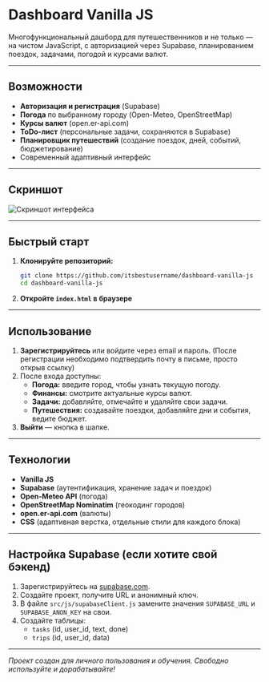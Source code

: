 # Dashboard Vanilla JS

Многофункциональный дашборд для путешественников и не только — на чистом JavaScript, с авторизацией через Supabase, планированием поездок, задачами, погодой и курсами валют.

---

## Возможности

- **Авторизация и регистрация** (Supabase)
- **Погода** по выбранному городу (Open-Meteo, OpenStreetMap)
- **Курсы валют** (open.er-api.com)
- **ToDo-лист** (персональные задачи, сохраняются в Supabase)
- **Планировщик путешествий** (создание поездок, дней, событий, бюджетирование)
- Современный адаптивный интерфейс

---

## Скриншот

![Скриншот интерфейса](image.png)

---

## Быстрый старт

1. **Клонируйте репозиторий:**
   ```bash
   git clone https://github.com/itsbestusername/dashboard-vanilla-js
   cd dashboard-vanilla-js
   ```
2. **Откройте `index.html` в браузере** 

---

## Использование

1. **Зарегистрируйтесь** или войдите через email и пароль. (После регистрации необходимо подтвердить почту в письме, просто открыв ссылку)
2. После входа доступны:
   - **Погода:** введите город, чтобы узнать текущую погоду.
   - **Финансы:** смотрите актуальные курсы валют.
   - **Задачи:** добавляйте, отмечайте и удаляйте свои задачи.
   - **Путешествия:** создавайте поездки, добавляйте дни и события, ведите бюджет.
3. **Выйти** — кнопка в шапке.

---

## Технологии

- **Vanilla JS** 
- **Supabase** (аутентификация, хранение задач и поездок)
- **Open-Meteo API** (погода)
- **OpenStreetMap Nominatim** (геокодинг городов)
- **open.er-api.com** (валюты)
- **CSS** (адаптивная верстка, отдельные стили для каждого блока)

---

## Настройка Supabase (если хотите свой бэкенд)

1. Зарегистрируйтесь на [supabase.com](https://supabase.com/).
2. Создайте проект, получите URL и анонимный ключ.
3. В файле `src/js/supabaseClient.js` замените значения `SUPABASE_URL` и `SUPABASE_ANON_KEY` на свои.
4. Создайте таблицы:
   - `tasks` (id, user_id, text, done)
   - `trips` (id, user_id, data)

---

_Проект создан для личного пользования и обучения. Свободно используйте и дорабатывайте!_ 